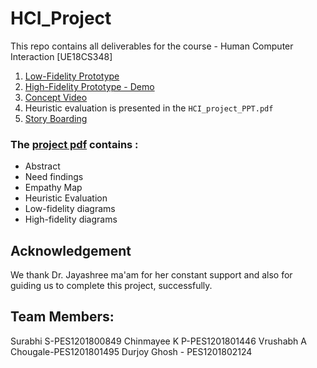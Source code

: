 # HCI_Project
This repo contains all deliverables for the course - Human Computer Interaction [UE18CS348]

1. [Low-Fidelity Prototype](./low_fidelity_prototype)
2. [High-Fidelity Prototype - Demo](https://pvn-leo.github.io/hci-project/)
3. [Concept Video](./concept_video)
4. Heuristic evaluation is presented in the ```HCI_project_PPT.pdf```
5. [Story Boarding](./HCI_project_PPT.pdf)


### The [project pdf](./HCI_project_PPT.pdf) contains :
- Abstract
- Need findings
- Empathy Map
- Heuristic Evaluation
- Low-fidelity diagrams
- High-fidelity diagrams


## Acknowledgement
We thank Dr. Jayashree ma'am for her constant support and also for guiding us to complete this project, successfully.

## Team Members:
Surabhi S-PES1201800849
Chinmayee K P-PES1201801446
Vrushabh A Chougale-PES1201801495
Durjoy Ghosh - PES1201802124 
